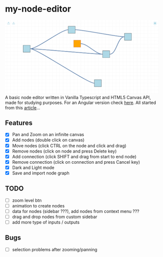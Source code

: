 # my-node-editor

![node_editor](./docs/my_node_editor.png)
A basic node editor written in Vanilla Typescript and HTML5 Canvas API, made for studying purposes. For an Angular version check [here](https://github.com/LorenzoCorbella74/node-editor). All started from this [article](https://harrisonmilbradt.com/articles/canvas-panning-and-zooming)...

## Features
- [x] Pan and Zoom on an infinite canvas
- [x] Add nodes (double click on canvas)
- [x] Move nodes (click CTRL on the node and click and drag)
- [x] Remove nodes (click on node and press Delete key)
- [x] Add connection (click SHIFT and drag from start to end node)
- [x] Remove connection (click on connection and press Cancel key)
- [x] Dark and Light mode
- [x] Save and import node graph

## TODO
- [ ] zoom level btn
- [ ] animation to create nodes
- [ ] data for nodes (sidebar ???), add nodes from context menu ???
- [ ] drag and drop nodes from custom sidebar 
- [ ] add more type of inputs / outputs 

## Bugs
- [ ] selection problems after zooming/panning


